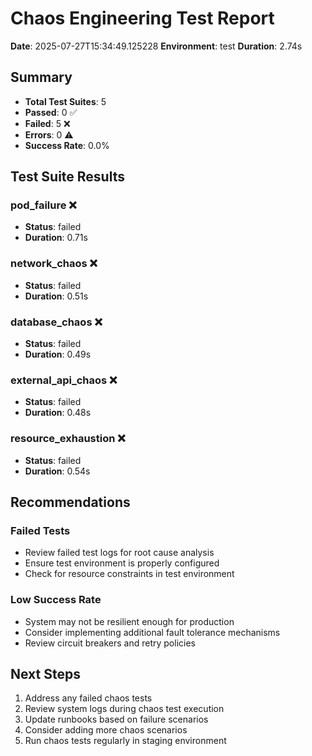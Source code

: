 # Chaos Engineering Test Report

**Date**: 2025-07-27T15:34:49.125228
**Environment**: test
**Duration**: 2.74s

## Summary

- **Total Test Suites**: 5
- **Passed**: 0 ✅
- **Failed**: 5 ❌
- **Errors**: 0 ⚠️
- **Success Rate**: 0.0%

## Test Suite Results

### pod_failure ❌

- **Status**: failed
- **Duration**: 0.71s

### network_chaos ❌

- **Status**: failed
- **Duration**: 0.51s

### database_chaos ❌

- **Status**: failed
- **Duration**: 0.49s

### external_api_chaos ❌

- **Status**: failed
- **Duration**: 0.48s

### resource_exhaustion ❌

- **Status**: failed
- **Duration**: 0.54s

## Recommendations

### Failed Tests
- Review failed test logs for root cause analysis
- Ensure test environment is properly configured
- Check for resource constraints in test environment

### Low Success Rate
- System may not be resilient enough for production
- Consider implementing additional fault tolerance mechanisms
- Review circuit breakers and retry policies

## Next Steps

1. Address any failed chaos tests
2. Review system logs during chaos test execution
3. Update runbooks based on failure scenarios
4. Consider adding more chaos scenarios
5. Run chaos tests regularly in staging environment
